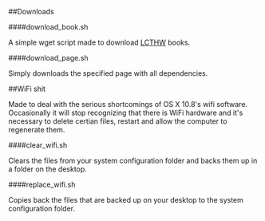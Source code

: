 
##Downloads

####download\_book.sh

A simple wget script made to download [LCTHW](http://learncodethehardway.org/) books.

####download\_page.sh

Simply downloads the specified page with all dependencies.


##WiFi shit

Made to deal with the serious shortcomings of OS X 10.8's wifi software. Occasionally it will stop recognizing that there is WiFi hardware and it's necessary to delete certian files, restart and allow the computer to regenerate them.

####clear\_wifi.sh

Clears the files from your system configuration folder and backs them up in a folder on the desktop.

####replace\_wifi.sh

Copies back the files that are backed up on your desktop to the system configuration folder.

